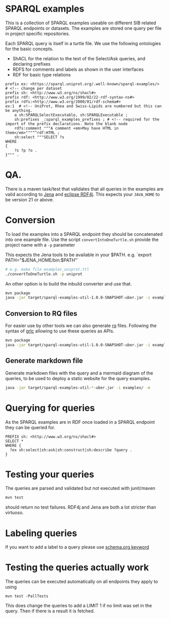 # SPARQL examples

This is a collection of SPARQL examples useable on different SIB related SPARQL endpoints or datasets. The examples are stored one query per file in project specific repositories. 

Each SPARQL query is itself in a turtle file. We use the following ontologies for the basic concepts.

* ShACL for the relation to the text of the Select/Ask queries, and declaring prefixes
* RDFS for comments and labels as shown in the user interfaces
* RDF for basic type relations

```sparql
prefix ex: <https://sparql.uniprot.org/.well-known/sparql-examples/>  # <!-- change per dataset
prefix sh: <http://www.w3.org/ns/shacl#> 
prefix rdf: <http://www.w3.org/1999/02/22-rdf-syntax-ns#>
prefix rdfs:<http://www.w3.org/2000/01/rdf-schema#> 
ex:1  # <!-- UniProt, Rhea and Swiss-Lipids are numbered but this can be anything.
    a sh:SPARQLSelectExecutable, sh:SPARQLExecutable ;
    sh:prefixes _:sparql_examples_prefixes ; # <!-- required for the import of the prefix declarations. Note the blank node
    rdfs:comment """A comment <em>May have HTML in them</em>"""^^rdf:HTML ;
    sh:select """SELECT ?s
WHERE
{
    ?s ?p ?o .
}""" .
```

# QA.

There is a maven task/test that validates that all queries in the examples are valid according to [Jena](https://jena.apache.org) and [eclipse RDF4j](https://rdf4j.org/). This expects your `JAVA_HOME` to be version 21 or above.

# Conversion

To load the examples into a SPARQL endpoint they should be concatenated into one example file. Use the script `convertIntoOneTurtle.sh` provide the project name with a `-p` parameter

This expects the Jena tools to be available in your $PATH. e.g. `export PATH="$JENA_HOME/bin:$PATH"`

```bash
# e.g. make file examples_uniprot.ttl
./convertToOneTurtle.sh -p uniprot
```

An other option is to build the inbuild converter and use that.

```bash
mvn package
java -jar target/sparql-examples-util-1.0.0-SNAPSHOT-uber.jar -i examples/ -p all -f jsonld
```

## Conversion to RQ files

For easier use by other tools we can also generate [rq](https://www.w3.org/TR/2013/REC-sparql11-query-20130321/#mediaType) files. Following the syntax of [grlc](https://grlc.io/) allowing to use these queries as APIs.
```bash
mvn package
java -jar target/sparql-examples-util-1.0.0-SNAPSHOT-uber.jar -i examples/ -p all -r
```

## Generate markdown file

Generate markdown files with the query and a mermaid diagram of the queries, to be used to deploy a static website for the query examples.

```bash
java -jar target/sparql-examples-util-*-uber.jar -i examples/ -m
```

# Querying for queries

As the SPARQL examples are in RDF once loaded in a SPARQL endpoint they can be queried for.
```sparql
PREFIX sh: <http://www.w3.org/ns/shacl#>
SELECT *
WHERE {
  ?ex sh:select|sh:ask|sh:construct|sh:describe ?query .
}
```

# Testing your queries

The queries are parsed and validated but not executed with junit/maven

```bash
mvn test
```
should return no test failures. RDF4j and Jena are both a lot stricter than virtuoso.


# Labeling queries

If you want to add a label to a query please use [schema.org keyword](https://schema.org/keywords)

# Testing the queries actually work

The queries can be executed automatically on all endpoints they apply to using

```
mvn test -PallTests
```

This does change the queries to add a LIMIT 1 if no limit was set in the query. Then if there is a result it is fetched.
